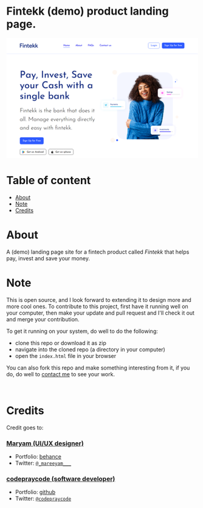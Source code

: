 # Fintekk (demo) product landing page.

![Design preview](./assets/images/screenshots/shot-1.png)


# Table of content
- [About](#about)
- [Note](#note)
- [Credits](#credits)

<h1>

# About

A (demo) landing page site for a fintech product called *Fintekk* that helps pay, invest and save your money.

# Note

This is open source, and I look forward to extending it to design more and more cool ones. To contribute to this project, first have it running well on your computer, then make your update and pull request and I'll check it out and merge your contribution.

To get it running on your system, do well to do the following:

- clone this repo or download it as zip
- navigate into the cloned repo (a directory in your computer)
- open the `index.html` file in your browser

You can also fork this repo and make something interesting from it, if you do, do well to [contact me](#author) to see your work.

<br/>

# Credits

Credit goes to:

### [Maryam (UI/UX designer)](https://www.behance.net/maryamadegoke)
- Portfolio: [behance](https://www.behance.net/maryamadegoke)
- Twitter: [`@_mareeyam___`](https://twitter.com/_mareeyam___)

### [codepraycode (software developer)](https://github.com/codepraycode)
- Portfolio: [github](https://github.com/codepraycode)
- Twitter: [`@codepraycode`](https://twitter.com/codepraycode)
